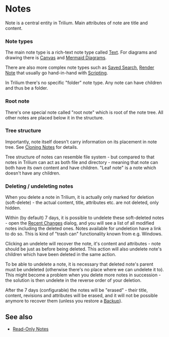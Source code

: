 # Notes
Note is a central entity in Trilium. Main attributes of note are title and content.

### Note types

The main note type is a rich-text note type called <a class="reference-link" href="../Note%20Types/Text.md">Text</a>. For diagrams and drawing there is <a class="reference-link" href="../Note%20Types/Canvas.md">Canvas</a> and <a class="reference-link" href="../Note%20Types/Mermaid%20Diagrams.md">Mermaid Diagrams</a>.

There are also more complex note types such as <a class="reference-link" href="../Note%20Types/Saved%20Search.md">Saved Search</a>, <a class="reference-link" href="../Note%20Types/Render%20Note.md">Render Note</a> that usually go hand-in-hand with <a class="reference-link" href="../Scripting.md">Scripting</a>.

In Trilium there's no specific "folder" note type. Any note can have children and thus be a folder.

### Root note

There's one special note called "root note" which is root of the note tree. All other notes are placed below it in the structure.

### Tree structure

Importantly, note itself doesn't carry information on its placement in note tree. See <a class="reference-link" href="Notes/Cloning%20Notes.md">Cloning Notes</a> for details.

Tree structure of notes can resemble file system - but compared to that notes in Trilium can act as both file and directory - meaning that note can both have its own content and have children. "Leaf note" is a note which doesn't have any children.

### Deleting / undeleting notes

When you delete a note in Trilium, it is actually only marked for deletion (soft-delete) - the actual content, title, attributes etc. are not deleted, only hidden.

Within (by default) 7 days, it is possible to undelete these soft-deleted notes - open the <a class="reference-link" href="UI%20Elements/Recent%20Changes.md">Recent Changes</a> dialog, and you will see a list of all modified notes including the deleted ones. Notes available for undeletion have a link to do so. This is kind of "trash can" functionality known from e.g. Windows.

Clicking an undelete will recover the note, it's content and attributes - note should be just as before being deleted. This action will also undelete note's children which have been deleted in the same action.

To be able to undelete a note, it is necessary that deleted note's parent must be undeleted (otherwise there's no place where we can undelete it to). This might become a problem when you delete more notes in succession - the solution is then undelete in the reverse order of your deletion.

After the 7 days (configurable) the notes will be "erased" - their title, content, revisions and attributes will be erased, and it will not be possible anymore to recover them (unless you restore a <a class="reference-link" href="../Installation%20%26%20Setup/Backup.md">Backup</a>).

## See also

*   <a class="reference-link" href="Notes/Read-Only%20Notes.md">Read-Only Notes</a>
